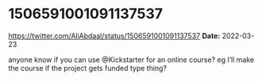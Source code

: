 # 1506591001091137537
https://twitter.com/AliAbdaal/status/1506591001091137537
**Date:** 2022-03-23

anyone know if you can use @Kickstarter for an online course? eg I’ll make the course if the project gets funded type thing?
